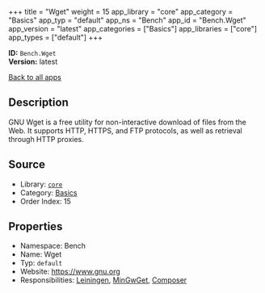﻿+++
title = "Wget"
weight = 15
app_library = "core"
app_category = "Basics"
app_typ = "default"
app_ns = "Bench"
app_id = "Bench.Wget"
app_version = "latest"
app_categories = ["Basics"]
app_libraries = ["core"]
app_types = ["default"]
+++

**ID:** `Bench.Wget`  
**Version:** latest  
<!--more-->

[Back to all apps](/apps/)

## Description
GNU Wget is a free utility for non-interactive download of files from the Web.
It supports HTTP, HTTPS, and FTP protocols, as well as retrieval through HTTP proxies.

## Source

* Library: [`core`](/app_libraries/core)
* Category: [Basics](/app_categories/basics)
* Order Index: 15

## Properties

* Namespace: Bench
* Name: Wget
* Typ: `default`
* Website: <https://www.gnu.org>
* Responsibilities: [Leiningen](/apps/Bench.Leiningen), [MinGwGet](/apps/Bench.MinGwGet), [Composer](/apps/Bench.Composer)

